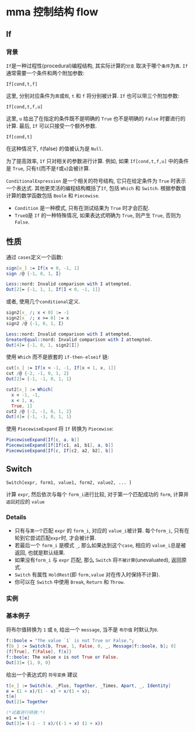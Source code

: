 # mma 控制结构 flow

## If

### 背景

`If`是一种过程性(procedural)编程结构, 其实际计算的`分支` 取决于哪个`条件`为`真`.
`If` 通常需要一个条件和两个附加参数:

    If[cond,t,f]

这里, 分别对应条件为`真`或`假`, `t` 和 `f` 将分别被计算.
`If` 也可以带三个附加参数:

    If[cond,t,f,u]

这里, `u` 给出了在指定的条件既不是明确的 `True` 也不是明确的 `False` 时要进行的计算.
最后, `If` 可以只接受一个额外参数.

    If[cond,t]

在这种情况下, `f`(false) 的值被认为是 `Null`.

为了提高效率, `If` 只对相关的参数进行计算.
例如, 如果 `If[cond,t,f,u]` 中的条件是 `True`, 只有`t`(而不是`f`或`u`)会被计算.

`ConditionalExpression` 是一个相关的符号结构, 它只在给定条件为 `True` 时表示一个表达式.
其他更灵活的编程结构概括了`If`, 包括 `Which` 和 `Switch`.
根据参数值计算的数学函数包括 `Boole` 和 `Piecewise`.

+ `Condition` 是一种模式, 只有在测试结果为 `True` 时才会匹配.
+ `TrueQ`是 `If` 的一种特殊情况, 如果表达式明确为 `True`, 则产生 `True`, 否则为 `False`.

## 性质

通过 `cases`定义一个函数:

```mathematica
sign[x_] := If[x < 0, -1, 1]
sign /@ {-1, 0, 1, I}

Less::nord: Invalid comparison with I attempted.
Out[2]= {-1, 1, 1, If[I < 0, -1, 1]}
```

或者, 使用几个`conditional`定义.

```mathematica
sign2[x_ /; x < 0] := -1
sign2[x_ /; x >= 0] := x
sign2 /@ {-1, 0, 1, I}

Less::nord: Invalid comparison with I attempted.
GreaterEqual::nord: Invalid comparison with I attempted.
Out[4]= {-1, 0, 1, sign2[I]}
```

使用 `Which` 而不是嵌套的 `if-then-elseif` 链:

```mathematica
cut[x_] := If[x < -1, -1, If[x < 1, x, 1]]
cut /@ {-2, -1, 0, 1, 2}
Out[2]= {-1, -1, 0, 1, 1}

cut2[x_] := Which[
  x < -1, -1,
  x < 1, x,
  True, 1]
cut2 /@ {-2, -1, 0, 1, 2}
Out[4]= {-1, -1, 0, 1, 1}
```

使用 `PiecewiseExpand` 将 `If` 转换为 `Piecewise`:

```mathematica
PiecewiseExpand[If[c, a, b]]
PiecewiseExpand[If[If[c1, a1, b1], a, b]]
PiecewiseExpand[If[c, If[c2, a2, b2], b]]
```

## Switch

    Switch[expr, form1, value1, form2, value2, ... ]

计算 `expr`, 然后依次与每个 `form_i`进行比较,
对于第一个匹配成功的 `form`, 计算并`返回`对应的 `value`

### Details

+ 只有与`第一个`匹配 `expr` 的 `form_i`, 对应的 `value_i`被计算.
每个`form_i`, 只有在轮到它尝试匹配`expr`时, 才会被计算.
+ 若最后一个 `form_i` 是模式 `_`, 那么如果达到这个`case`,
相应的 `value_i`总是被返回, 也就是默认结果.
+ 如果没有`form_i` 与 `expr` 匹配, 那么 `Switch` 将`不被计算`(unevaluated), 返回原式.
+ `Switch` 有属性 `HoldRest`(即 `form,value` 对在传入时保持不计算).
+ 你可以在 `Switch` 中使用 `Break`, `Return` 和 `Throw`.

### 实例

### 基本例子

将布尔值转换为 `1` 或 `0`, 给出一个 `message`, 当不是 `布尔值` 时默认为`0`.

```mathematica
f::boole = "The value `1` is not True or False.";
f[b_] := Switch[b, True, 1, False, 0, _, Message[f::boole, b]; 0]
{f[True], f[False], f[x]}
f::boole: The value x is not True or False.
Out[3]= {1, 0, 0}
```

给出一个表达式的 `符号变换` 建议

```mathematica
t[e_] := Switch[e, _Plus, Together, _Times, Apart, _, Identity]
e = (1 + x)/(1 - x) + x/(1 + x);
t[e]
Out[2]= Together

(*试着进行转换:*)
e1 = t[e]
Out[3]= (-1 - 3 x)/((-1 + x) (1 + x))
```
